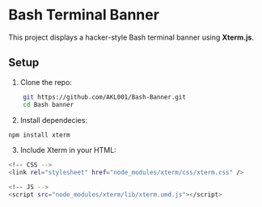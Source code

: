 # Bash Terminal Banner

This project displays a hacker-style Bash terminal banner using **Xterm.js**.

## Setup

1. Clone the repo:
```bash
    git https://github.com/AKL001/Bash-Banner.git
    cd Bash banner
```
2. Install dependecies:
```bash
npm install xterm
```

3. Include Xterm in your HTML:
```bash
<!-- CSS -->
<link rel="stylesheet" href="node_modules/xterm/css/xterm.css" />

<!-- JS -->
<script src="node_modules/xterm/lib/xterm.umd.js"></script>
```
